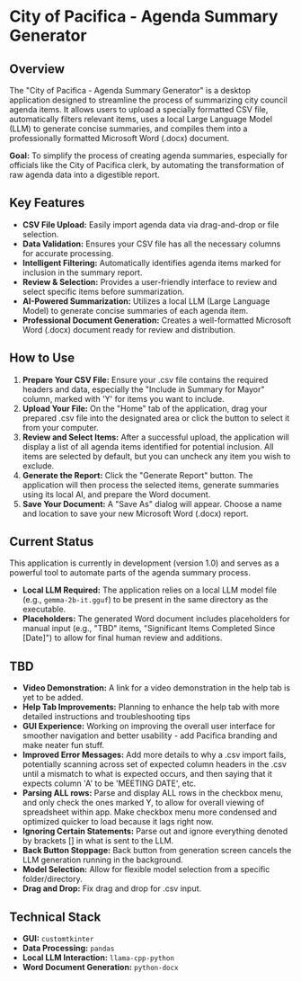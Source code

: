 # City of Pacifica - Agenda Summary Generator

## Overview
The "City of Pacifica - Agenda Summary Generator" is a desktop application designed to streamline the process of summarizing city council agenda items. It allows users to upload a specially formatted CSV file, automatically filters relevant items, uses a local Large Language Model (LLM) to generate concise summaries, and compiles them into a professionally formatted Microsoft Word (.docx) document.

**Goal:** To simplify the process of creating agenda summaries, especially for officials like the City of Pacifica clerk, by automating the transformation of raw agenda data into a digestible report.

## Key Features
*   **CSV File Upload:** Easily import agenda data via drag-and-drop or file selection.
*   **Data Validation:** Ensures your CSV file has all the necessary columns for accurate processing.
*   **Intelligent Filtering:** Automatically identifies agenda items marked for inclusion in the summary report.
*   **Review & Selection:** Provides a user-friendly interface to review and select specific items before summarization.
*   **AI-Powered Summarization:** Utilizes a local LLM (Large Language Model) to generate concise summaries of each agenda item.
*   **Professional Document Generation:** Creates a well-formatted Microsoft Word (.docx) document ready for review and distribution.

## How to Use
1.  **Prepare Your CSV File:** Ensure your .csv file contains the required headers and data, especially the "Include in Summary for Mayor" column, marked with 'Y' for items you want to include.
2.  **Upload Your File:** On the "Home" tab of the application, drag your prepared .csv file into the designated area or click the button to select it from your computer.
3.  **Review and Select Items:** After a successful upload, the application will display a list of all agenda items identified for potential inclusion. All items are selected by default, but you can uncheck any item you wish to exclude.
4.  **Generate the Report:** Click the "Generate Report" button. The application will then process the selected items, generate summaries using its local AI, and prepare the Word document.
5.  **Save Your Document:** A "Save As" dialog will appear. Choose a name and location to save your new Microsoft Word (.docx) report.

## Current Status
This application is currently in development (version 1.0) and serves as a powerful tool to automate parts of the agenda summary process.
*   **Local LLM Required:** The application relies on a local LLM model file (e.g., `gemma-2b-it.gguf`) to be present in the same directory as the executable.
*   **Placeholders:** The generated Word document includes placeholders for manual input (e.g., "TBD" items, "Significant Items Completed Since [Date]") to allow for final human review and additions.

## TBD
*   **Video Demonstration:** A link for a video demonstration in the help tab is yet to be added.
*   **Help Tab Improvements:** Planning to enhance the help tab with more detailed instructions and troubleshooting tips
*   **GUI Experience:** Working on improving the overall user interface for smoother navigation and better usability - add Pacifica branding and make neater fun stuff.
*   **Improved Error Messages:** Add more details to why a .csv import fails, potentially scanning across set of expected column headers in the .csv until a mismatch to what is expected occurs, and then saying that it expects column 'A' to be 'MEETING DATE', etc.
*   **Parsing ALL rows:** Parse and display ALL rows in the checkbox menu, and only check the ones marked Y, to allow for overall viewing of spreadsheet within app. Make checkbox menu more condensed and optimized quicker to load because it lags right now.
*   **Ignoring Certain Statements:** Parse out and ignore everything denoted by brackets [] in what is sent to the LLM.
*   **Back Button Stoppage:** Back button from generation screen cancels the LLM generation running in the background.
*   **Model Selection:** Allow for flexible model selection from a specific folder/directory.
*   **Drag and Drop:** Fix drag and drop for .csv input.

## Technical Stack
*   **GUI:** `customtkinter`
*   **Data Processing:** `pandas`
*   **Local LLM Interaction:** `llama-cpp-python`
*   **Word Document Generation:** `python-docx`
